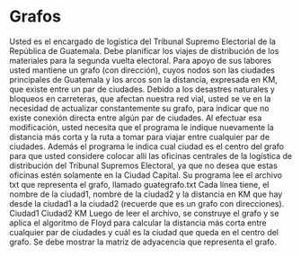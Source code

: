# Grafos

Usted es el encargado de logística del Tribunal Supremo Electorial de la República de Guatemala. Debe planificar los viajes de
distribución de los materiales para la segunda vuelta electoral. Para apoyo de sus labores usted mantiene un grafo (con
dirección), cuyos nodos son las ciudades principales de Guatemala y los arcos son la distancia, expresada en KM, que existe
entre un par de ciudades.
Debido a los desastres naturales y bloqueos en carreteras, que afectan nuestra red vial, usted se ve en la necesidad de
actualizar constantemente su grafo, para indicar que no existe conexión directa entre algún par de ciudades. Al efectuar esa
modificación, usted necesita que el programa le indique nuevamente la distancia más corta y la ruta a tomar para viajar entre
cualquier par de ciudades. Además el programa le indica cual ciudad es el centro del grafo para que usted considere colocar
allí las oficinas centrales de la logística de distribución del Tribunal Supremos Electoral, ya que no desea que estas oficinas
estén solamente en la Ciudad Capital.
Su programa lee el archivo txt que representa el grafo, llamado guategrafo.txt Cada línea tiene, el nombre de la ciudad1,
nombre de la ciudad2 y la distancia en KM que hay desde la ciudad1 a la ciudad2 (recuerde que es un grafo con direcciones).
Ciudad1 Ciudad2 KM
Luego de leer el archivo, se construye el grafo y se aplica el algoritmo de Floyd para calcular la distancia más corta entre
cualquier par de ciudades y cuál es la ciudad que queda en el centro del grafo. Se debe mostrar la matriz de adyacencia que
representa el grafo.
